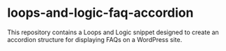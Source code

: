 # loops-and-logic-faq-accordion
This repository contains a Loops and Logic snippet designed to create an accordion structure for displaying FAQs on a WordPress site.
